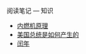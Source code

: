 <div class="sidebar-title">阅读笔记 — 知识</div>
<template id="root-breadcrumb">知识</template>

- [内燃机原理](document/阅读笔记/知识/内燃机原理.md)
- [美国总统是如何产生的](document/阅读笔记/知识/美国总统是如何产生的.md)
- [闰年](document/阅读笔记/知识/闰年.md)

